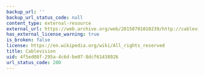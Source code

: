 ```yaml
---
backup_url: ''
backup_url_status_code: null
content_type: external-resource
external_url: https://web.archive.org/web/20150701010239/http://cablevision.com/
has_external_license_warning: true
is_broken: false
license: https://en.wikipedia.org/wiki/All_rights_reserved
title: Cablevision
uid: 4f5ed08f-295a-4c6d-be07-8dcf61438926
url_status_code: 200
---
```

